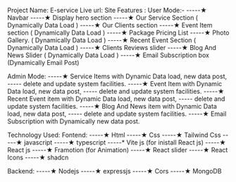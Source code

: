 Project Name: E-service
Live url:
Site Features :
User Mode:-
-----★ Navbar
-----★ Display hero section
-----★ Our Service Section ( Dynamically Data Load )
-----★ Our Clients section
-----★ Event Item section ( Dynamically Data Load )
-----★ Package Pricing List
-----★ Photo Gallery. ( Dynamically Data Load )
-----★ Recent Event Section ( Dynamically Data Load )
-----★ Clients Reviews slider
-----★ Blog And News Slider ( Dynamically Data Load )
-----★ Email Subscription box (Dynamically Email Post)

Admin Mode:
-----★ Service Items with Dynamic Data load, new data post,
----- delete and update system facilities.
-----★ Event Item with Dynamic Data load, new data post,
----- delete and update system facilities.
-----★ Recent Event item with Dynamic Data load, new data post,
----- delete and update system facilities.
-----★ Blog And News item with Dynamic Data load, new data post,
----- delete and update system facilities.
-----★ Email Subscription with Dynamically new data post.

Technology Used:
Fontend:
-----★ Html
-----★ Css
-----★ Tailwind Css
-----★ javascript
-----★ typescript
-----\* Vite js (for inistall React js)
-----★ React js
-----★ Framotion (for Animation)
-----★ React slider
-----★ React Icons
-----★ shadcn

Backend:
-----★ Nodejs
-----★ expressjs
-----★ Cors
-----★ MongoDB
